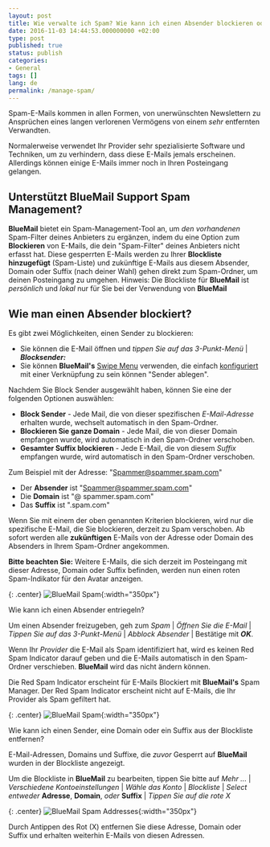 ```yaml
---
layout: post
title: Wie verwalte ich Spam? Wie kann ich einen Absender blockieren oder eine Domain blockieren?
date: 2016-11-03 14:44:53.000000000 +02:00
type: post
published: true
status: publish
categories:
- General
tags: []
lang: de
permalink: /manage-spam/
---
```


Spam-E-Mails kommen in allen Formen, von unerwünschten Newslettern zu Ansprüchen eines langen verlorenen Vermögens von einem *sehr* entfernten Verwandten.

Normalerweise verwendet Ihr Provider sehr spezialisierte Software und Techniken, um zu verhindern, dass diese E-Mails jemals erscheinen. Allerdings können einige E-Mails immer noch in Ihren Posteingang gelangen.

## Unterstützt BlueMail Support Spam Management?

**BlueMail** bietet ein Spam-Management-Tool an, um *den vorhandenen* Spam-Filter deines Anbieters zu ergänzen, indem du eine Option zum **Blockieren** von E-Mails, die dein "Spam-Filter" deines Anbieters nicht erfasst hat. Diese gesperrten E-Mails werden zu Ihrer **Blockliste hinzugefügt** (Spam-Liste) und zukünftige E-Mails aus diesem Absender, Domain oder Suffix (nach deiner Wahl) gehen direkt zum Spam-Ordner, um deinen Posteingang zu umgehen.
Hinweis: Die Blockliste für **BlueMail** ist *persönlich* und *lokal* nur für Sie bei der Verwendung von **BlueMail**

## Wie man einen Absender blockiert?

Es gibt zwei Möglichkeiten, einen Sender zu blockieren:

* Sie können die E-Mail öffnen und *tippen Sie auf das 3-Punkt-Menü* \| ***Blocksender:***
* Sie können **BlueMail's** [Swipe Menu](/swipe-menu-options-blue-mail/) verwenden, die einfach [konfiguriert](/configure-left-right-swipe-menu/) mit einer Verknüpfung zu sein können "Sender ablegen".

Nachdem Sie Block Sender ausgewählt haben, können Sie eine der folgenden Optionen auswählen:

* **Block Sender** - Jede Mail, die von dieser spezifischen *E-Mail-Adresse* erhalten wurde, wechselt automatisch in den Spam-Ordner.
* **Blockieren Sie ganze Domain** - Jede Mail, die von dieser Domain empfangen wurde, wird automatisch in den Spam-Ordner verschoben.
* **Gesamter Suffix blockieren** - Jede E-Mail, die von diesem *Suffix* empfangen wurde, wird automatisch in den Spam-Ordner verschoben.

Zum Beispiel mit der Adresse: "Spammer@spammer.spam.com"

* Der **Absender** ist "Spammer@spammer.spam.com"
* Die **Domain** ist "@ spammer.spam.com"
* Das **Suffix** ist ".spam.com"

Wenn Sie mit einem der oben genannten Kriterien blockieren, wird nur die spezifische E-Mail, die Sie blockieren, derzeit zu Spam verschoben. Ab sofort werden alle **zukünftigen** E-Mails von der Adresse oder Domain des Absenders in Ihrem Spam-Ordner angekommen.

**Bitte beachten Sie:** Weitere E-Mails, die sich derzeit im Posteingang mit dieser Adresse, Domain oder Suffix befinden, werden nun einen roten Spam-Indikator für den Avatar anzeigen.

{: .center}
![BlueMail Spam](/assets/BlueMail_GIF_Spam.gif){:width="350px"}

Wie kann ich einen Absender entriegeln?

Um einen Absender freizugeben, geh zum *Spam* \| *Öffnen Sie die E-Mail* \| *Tippen Sie auf das 3-Punkt-Menü* \| *Abblock Absender* \| Bestätige mit ***OK***.

Wenn Ihr *Provider* die E-Mail als Spam identifiziert hat, wird es keinen Red Spam Indicator darauf geben und die E-Mails automatisch in den Spam-Ordner verschieben. **BlueMail** wird das nicht ändern können.

Die Red Spam Indicator erscheint für E-Mails Blockiert mit **BlueMail's** Spam Manager. Der Red Spam Indicator erscheint nicht auf E-Mails, die Ihr Provider als Spam gefiltert hat.

{: .center}
![BlueMail Spam](/assets/BlueMail-Spam.png){:width="350px"}

Wie kann ich einen Sender, eine Domain oder ein Suffix aus der Blockliste entfernen?

E-Mail-Adressen, Domains und Suffixe, die *zuvor* Gesperrt auf **BlueMail** wurden in der Blockliste angezeigt.

Um die Blockliste in **BlueMail** zu bearbeiten, tippen Sie bitte auf *Mehr ...* \| *Verschiedene Kontoeinstellungen* \| *Wähle das Konto* \| *Blockliste* \| *Select entweder* **Adresse**, **Domain**, *oder* **Suffix** \| *Tippen Sie auf die rote X*

{: .center}
![BlueMail Spam Addresses](/assets/BlueMail_Spam_Addresses-2.png){:width="350px"}

Durch Antippen des Rot (X) entfernen Sie diese Adresse, Domain oder Suffix und erhalten weiterhin E-Mails von diesen Adressen.
